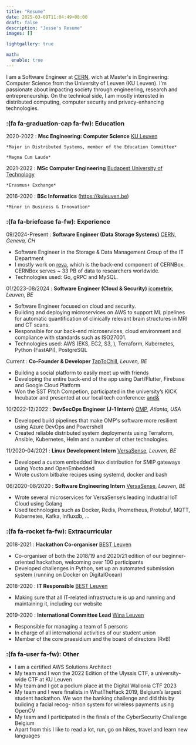 ```yaml
---
title: "Resume"
date: 2025-03-09T11:04:49+08:00
draft: false
description: "Jesse's Resume"
images: []

lightgallery: true

math:
  enable: true
---
```

I am a Software Engineer at [CERN](https://home.cern), wich at Master's in Engineering: Computer Science from the University of Leuven (KU Leuven). 
I'm passionate about impacting society through engineering, research and entrepreneurship. On the technical side, I am mostly interested in distributed computing, computer security and privacy-enhancing technologies. 


### :(fa fa-graduation-cap fa-fw): Education
2020-2022
:   **Msc Engineering: Computer Science** [KU Leuven](https://kuleuven.be)

    *Major in Distributed Systems, member of the Education Committee*
    
    *Magna Cum Laude*

2021-2022
:   **MSc Computer Engineering** [Budapest University of Technology](https://www.bme.hu/en)

    *Erasmus+ Exchange*

2016-2020
:   **BSc Informatics** (https://kuleuven.be)

    *Minor in Business & Innovation*

### :(fa fa-briefcase fa-fw): Experience
09/2024-Present
:   **Software Engineer (Data Storage Systems)** [CERN](https://home.cern), *Geneva, CH*
- Software Engineer in the Storage & Data Management Group of the IT Department
- I mostly work on [reva](github.com/cs3org/reva), which is the back-end component of CERNBox. CERNBox serves ~ 33 PB of data to researchers worldwide.
- Technologies used: Go, gRPC and MySQL.


01/2023-08/2024
:   **Software Engineer (Cloud & Security)** [ico**metrix**](https://icometrix.com), *Leuven, BE*
- Software Engineer focused on cloud and security.
- Building and deploying microservices on AWS to support ML pipelines for automatic quantification of clinically relevant brain structures in MRI and CT scans. 
- Responsible for our back-end microservices, cloud environment and compliance with standards such as ISO27001.
- Technologies used: AWS (EKS, EC2, S3, ), Terraform, Kubernetes, Python (FastAPI), PostgreSQL

Current
:   **Co-Founder & Developer** [TapToChill](https://taptochill.app), *Leuven, BE*
- Building a social platform to easily meet up with friends
- Developing the entire back-end of the app using Dart/Flutter, Firebase and Google Cloud Platform
- Won the SST Pitch Competion, participated in the university’s KICK Incubator and presented at our local tech conference: [and&](https://andleuven.com)

10/2022-12/2022
:   **DevSecOps Engineer (J-1 Intern)** [OMP](https://omp.com), *Atlanta, USA*
- Developed build pipelines that make OMP's software more resilient using Azure DevOps and Powershell
- Created reliable distributed system deployments using Terraform, Ansible, Kubernetes, Helm and a number of other technologies.

11/2020-04/2021
:   **Linux Development Intern** [VersaSense](https://versasense.com), *Leuven, BE*
- Developed a custom embedded linux distribution for SMIP gateways using Yocto and OpenEmbedded
- Wrote custom bitbake recipes using systemd, docker and bash

06/2020-08/2020
:   **Software Engineering Intern** [VersaSense](https://versasense.com), *Leuven, BE*
- Wrote several microservices for VersaSense’s leading Industrial IoT Cloud using Golang
- Used technologies such as Docker, Redis, Prometheus, Protobuf, MQTT, Kubernetes, Kafka, Influxdb, ...


### :(fa fa-rocket fa-fw): Extracurricular
2018-2021
:   **Hackathon Co-organiser** [BEST Leuven](https://bestleuven.eu)
- Co-organiser of both the 2018/19 and 2020/21 edition of our beginner-oriented hackathon, welcoming over 100 participants
- Developed challenges in Python, set up an automated submission system (running on Docker on DigitalOcean)

2018-2020
:   **IT Responsible** [BEST Leuven](https://bestleuven.eu)
- Making sure that all IT-related infrastructure is up and running and maintaining it, including our website

2019-2020 
:   **International Committee Lead** [Wina Leuven](https://wina.be)
- Responsible for managing a team of 5 persons
- In charge of all international activities of our student union
- Member of the core praesidium and the board of directors (RvB)

### :(fa fa-user fa-fw): Other
- I am a certified AWS Solutions Architect
- My team and I won the 2022 Edition of the Ulyssis CTF, a university-wide CTF at KU Leuven
- My team and I got a podium place at the Digital Wallonia CTF 2023
- My team and I were finalists in WhatTheHack 2019, Belgium’s largest student
hackathon. We won the banking challenge and did this by building a facial recog-
nition system for wireless payments using OpenCV
- My team and I participated in the finals of the CyberSecurity Challenge Belgium
- Apart from this I like to read a lot, run, go on hikes, travel and learn new languages